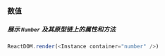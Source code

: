 ### 数值

##### 展示 `Number` 及其原型链上的属性和方法

<!--start-code-->

```js
ReactDOM.render(<Instance container="number" />)
```

<!--end-code-->
